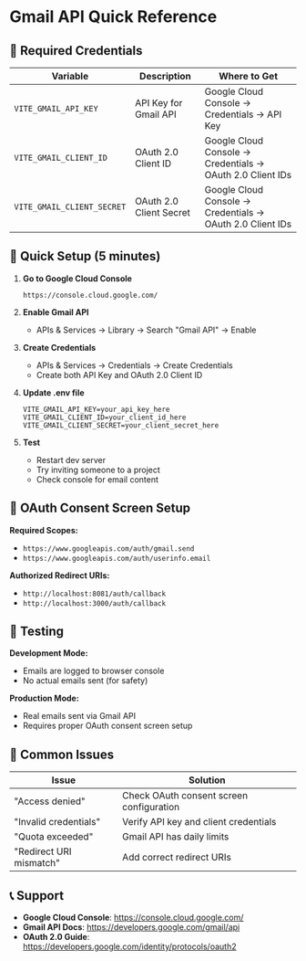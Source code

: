 # Gmail API Quick Reference

## 🔑 Required Credentials

| Variable | Description | Where to Get |
|----------|-------------|--------------|
| `VITE_GMAIL_API_KEY` | API Key for Gmail API | Google Cloud Console → Credentials → API Key |
| `VITE_GMAIL_CLIENT_ID` | OAuth 2.0 Client ID | Google Cloud Console → Credentials → OAuth 2.0 Client IDs |
| `VITE_GMAIL_CLIENT_SECRET` | OAuth 2.0 Client Secret | Google Cloud Console → Credentials → OAuth 2.0 Client IDs |

## 🚀 Quick Setup (5 minutes)

1. **Go to Google Cloud Console**
   ```
   https://console.cloud.google.com/
   ```

2. **Enable Gmail API**
   - APIs & Services → Library → Search "Gmail API" → Enable

3. **Create Credentials**
   - APIs & Services → Credentials → Create Credentials
   - Create both API Key and OAuth 2.0 Client ID

4. **Update .env file**
   ```env
   VITE_GMAIL_API_KEY=your_api_key_here
   VITE_GMAIL_CLIENT_ID=your_client_id_here
   VITE_GMAIL_CLIENT_SECRET=your_client_secret_here
   ```

5. **Test**
   - Restart dev server
   - Try inviting someone to a project
   - Check console for email content

## 🔧 OAuth Consent Screen Setup

**Required Scopes:**
- `https://www.googleapis.com/auth/gmail.send`
- `https://www.googleapis.com/auth/userinfo.email`

**Authorized Redirect URIs:**
- `http://localhost:8081/auth/callback`
- `http://localhost:3000/auth/callback`

## 🧪 Testing

**Development Mode:**
- Emails are logged to browser console
- No actual emails sent (for safety)

**Production Mode:**
- Real emails sent via Gmail API
- Requires proper OAuth consent screen setup

## 🚨 Common Issues

| Issue | Solution |
|-------|----------|
| "Access denied" | Check OAuth consent screen configuration |
| "Invalid credentials" | Verify API key and client credentials |
| "Quota exceeded" | Gmail API has daily limits |
| "Redirect URI mismatch" | Add correct redirect URIs |

## 📞 Support

- **Google Cloud Console**: https://console.cloud.google.com/
- **Gmail API Docs**: https://developers.google.com/gmail/api
- **OAuth 2.0 Guide**: https://developers.google.com/identity/protocols/oauth2 